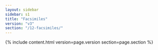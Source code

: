 ```yaml
---
layout: sidebar
sidebar: s1
title: "Facsimiles"
version: "v3"
section: "/12-facsimiles/"
---
```

{% include content.html version=page.version section=page.section %}